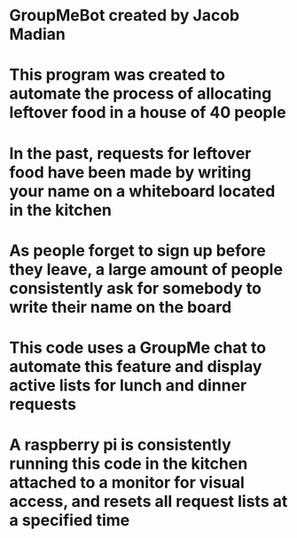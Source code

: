 # GroupMeBot created by Jacob Madian
# This program was created to automate the process of allocating leftover food in a house of 40 people
# In the past, requests for leftover food have been made by writing your name on a whiteboard located in the kitchen
# As people forget to sign up before they leave, a large amount of people consistently ask for somebody to write their name on the board
# This code uses a GroupMe chat to automate this feature and display active lists for lunch and dinner requests
# A raspberry pi is consistently running this code in the kitchen attached to a monitor for visual access, and resets all request lists at a specified time
